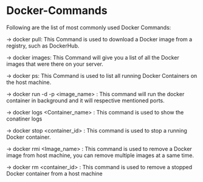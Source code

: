 # Docker-Commands
Following are the list of most commonly used Docker Commands:

-> docker pull: This Command is used to download a Docker image from a registry, such as DockerHub.

-> docker images: This Command will give you a list of all the Docker images that were there on your server.

-> docker ps: This Command is used to list all running Docker Containers on the host machine.

-> docker run -d -p <ports> <image_name> : This command will run the docker container in background and it will respective mentioned ports.

-> docker logs <Container_name> : This command is used to show the conatiner logs

-> docker stop <container_id> : This command is used to stop a running Docker container.

-> docker rmi <Image_name> : This command is used to remove a Docker image from host machine, you can remove multiple images at a same time.

-> docker rm <container_id> : This command is used to remove a stopped Docker container from a host machine
